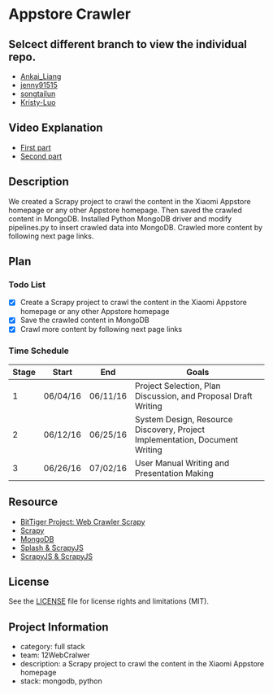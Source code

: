# Appstore Crawler

## Selcect different branch to view the individual repo.
  - [Ankai_Liang](https://github.com/BitTigerInst/-12WebCralwer/tree/Ankai_Liang)
  - [jenny91515](https://github.com/BitTigerInst/-12WebCralwer/tree/jenny91515)
  - [songtailun](https://github.com/BitTigerInst/-12WebCralwer/tree/songtailun)
  - [Kristy-Luo](https://github.com/BitTigerInst/-12WebCralwer/tree/Kristy-Luo)

## Video Explanation
  - [First part](https://www.youtube.com/watch?v=lci558l7cFw)
  - [Second part](https://www.youtube.com/watch?v=qdteBkCI1Gg)

## Description
We created a Scrapy project to crawl the content in the Xiaomi Appstore homepage or any other Appstore homepage. Then saved the crawled content in MongoDB. Installed Python MongoDB driver and modify pipelines.py to insert crawled data into MongoDB. Crawled more content by following next page links. 
## Plan

### Todo List
- [x] Create a Scrapy project to crawl the content in the Xiaomi Appstore homepage or any other Appstore homepage
- [x] Save the crawled content in MongoDB
- [x] Crawl more content by following next page links

### Time Schedule


| Stage | Start  | End | Goals |
| ------------- | ------------- | ------------- | ------------- |
| 1 | 06/04/16  | 06/11/16  | Project Selection, Plan Discussion, and Proposal Draft Writing |
| 2 | 06/12/16  | 06/25/16  | System Design, Resource Discovery, Project Implementation, Document Writing  |
| 3 | 06/26/16  | 07/02/16  | User Manual Writing and Presentation Making  |

## Resource
- [BitTiger Project: Web Crawler Scrapy](https://www.bittiger.io/microproject/oYDSG6MSFihpiNJ66)
- [Scrapy](http://scrapy.org)
- [MongoDB](https://www.mongodb.org)
- [Splash & ScrapyJS](https://github.com/scrapinghub/scrapy-splash)
- [ScrapyJS & ScrapyJS](https://blog.scrapinghub.com/2015/03/02/handling-javascript-in-scrapy-with-splash/)

## License
See the [LICENSE](LICENSE.md) file for license rights and limitations (MIT).

## Project Information
- category: full stack
- team: 12WebCralwer
- description: a Scrapy project to crawl the content in the Xiaomi Appstore homepage
- stack: mongodb, python

